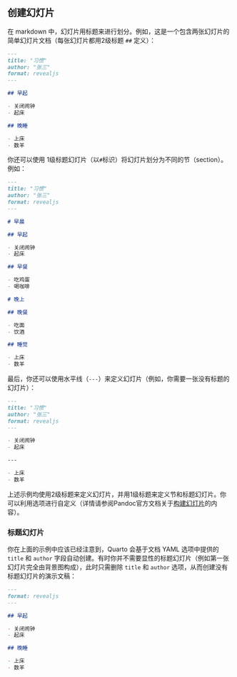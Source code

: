 ## 创建幻灯片

在 markdown 中，幻灯片用标题来进行划分。例如，这是一个包含两张幻灯片的简单幻灯片文档（每张幻灯片都用2级标题 `##` 定义）：

``` {.markdown code-preview="/readings/revealjs/examples/creating-slides-1.qmd"}
---
title: "习惯"
author: "张三"
format: revealjs
---

## 早起

- 关闭闹钟
- 起床

## 晚睡

- 上床
- 数羊

```

你还可以使用 1级标题幻灯片（以`#`标识）将幻灯片划分为不同的节（section）。例如：


``` {.markdown code-preview="/readings/revealjs/examples/creating-slides-2.qmd"}
---
title: "习惯"
author: "张三"
format: revealjs
---

# 早晨

## 早起

- 关闭闹钟
- 起床

## 早餐

- 吃鸡蛋
- 喝咖啡

# 晚上

## 晚餐

- 吃面
- 饮酒

## 睡觉

- 上床
- 数羊

```

最后，你还可以使用水平线（`---`）来定义幻灯片（例如，你需要一张没有标题的幻灯片）：

``` {.markdown code-preview="/readings/revealjs/examples/creating-slides-3.qmd"}
---
title: "习惯"
author: "张三"
format: revealjs
---

- 关闭闹钟
- 起床

---

- 上床
- 数羊

```

上述示例均使用2级标题来定义幻灯片，并用1级标题来定义节和标题幻灯片。你可以利用选项进行自定义（详情请参阅Pandoc官方文档关于[构建幻灯片](https://pandoc.org/MANUAL.html#structuring-the-slide-show)的内容）。


### 标题幻灯片

你在上面的示例中应该已经注意到，Quarto 会基于文档 YAML 选项中提供的`title` 和 `author` 字段自动创建。有时你并不需要显性的标题幻灯片（例如第一张幻灯片完全由背景图构成），此时只需删除 `title` 和 `author` 选项，从而创建没有标题幻灯片的演示文稿：

``` markdown
---
format: revealjs
---

## 早起

- 关闭闹钟
- 起床

## 晚睡

- 上床
- 数羊

```
